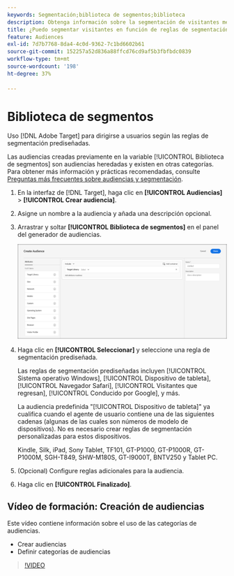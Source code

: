 ```yaml
---
keywords: Segmentación;biblioteca de segmentos;biblioteca
description: Obtenga información sobre la segmentación de visitantes mediante audiencias heredadas creadas previamente.
title: ¿Puedo segmentar visitantes en función de reglas de segmentación prediseñadas?
feature: Audiences
exl-id: 7d7b7768-8da4-4c0d-9362-7c1bd6602b61
source-git-commit: 152257a52d836a88ffcd76cd9af5b3fbfbdc0839
workflow-type: tm+mt
source-wordcount: '198'
ht-degree: 37%

---
```


# Biblioteca de segmentos

Uso [!DNL Adobe Target] para dirigirse a usuarios según las reglas de segmentación prediseñadas.

Las audiencias creadas previamente en la variable [!UICONTROL Biblioteca de segmentos] son audiencias heredadas y existen en otras categorías. Para obtener más información y prácticas recomendadas, consulte [Preguntas más frecuentes sobre audiencias y segmentación](/help/main/c-target/c-troubleshooting-targets-and-audiences/troubleshooting-targets-and-audiences.md#concept_C4EE4B8F4840430CBD798D579A8F208D).

1. En la interfaz de [!DNL Target], haga clic en **[!UICONTROL Audiencias]** > **[!UICONTROL Crear audiencia]**.
1. Asigne un nombre a la audiencia y añada una descripción opcional.
1. Arrastrar y soltar **[!UICONTROL Biblioteca de segmentos]** en el panel del generador de audiencias.

   ![Biblioteca de segmentos](assets/target_library.png)

1. Haga clic en **[!UICONTROL Seleccionar]** y seleccione una regla de segmentación prediseñada.

   Las reglas de segmentación prediseñadas incluyen [!UICONTROL Sistema operativo Windows], [!UICONTROL Dispositivo de tableta], [!UICONTROL Navegador Safari], [!UICONTROL Visitantes que regresan], [!UICONTROL Conducido por Google], y más.

   La audiencia predefinida &quot;[!UICONTROL Dispositivo de tableta]&quot; ya cualifica cuando el agente de usuario contiene una de las siguientes cadenas (algunas de las cuales son números de modelo de dispositivos). No es necesario crear reglas de segmentación personalizadas para estos dispositivos.

   Kindle, Silk, iPad, Sony Tablet, TF101, GT-P1000, GT-P1000R, GT-P1000M, SGH-T849, SHW-M180S, GT-I9000T, BNTV250 y Tablet PC.

1. (Opcional) Configure reglas adicionales para la audiencia.
1. Haga clic en **[!UICONTROL Finalizado]**.

## Vídeo de formación: Creación de audiencias

Este vídeo contiene información sobre el uso de las categorías de audiencias.

* Crear audiencias
* Definir categorías de audiencias

>[!VIDEO](https://video.tv.adobe.com/v/17392)
